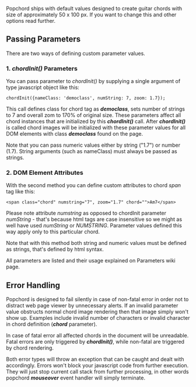 Popchord ships with default values designed to create guitar chords with size of approximately 50 x 100 px. If you want to change this and other options read further.

## Passing Parameters ##

There are two ways of defining custom parameter values.

### 1. **_chordInit()_** Parameters ###

You can pass parameter to _chordInit()_ by supplying a single argument of type javascript object like this:
```
chordInit({nameClass: 'democlass', numString: 7, zoom: 1.7});
```
This call defines class for chord tag as **_democlass_**, sets number of strings to 7 and overall zom to 170% of original size. These parameters affect all chord instances that are initialized by this **_chordInit()_** call. After **_chordInit()_** is called chord images will be initialized with these parameter values for all DOM elements with class **_democlass_** found on the page.

Note that you can pass numeric values either by string ("1.7") or number (1.7). String arguments (such as nameClass) must always be passed as strings.

### 2. DOM Element Attributes ###

With the second method you can define custom attributes to chord _span_ tag like this:
```
<span class="chord" numstring="7", zoom="1.7" chord="">Am7</span>
```
Please note attribute _numstring_ as opposed to chordInit parameter _numString_ - that's because html tags are case insensitive so we might as well have used _numString_ or _NUMSTRING_. Parameter values defined this way apply only to this particular chord.

Note that with this method both string and numeric values must be defined as strings, that's defined by html syntax.

All parameters are listed and their usage explained on Parameters wiki page.

## Error Handling ##

Popchord is designed to fail silently in case of non-fatal error in order not to distract web page viewer by unnecessary alerts. If an invalid parameter value obstructs normal chord image rendering then that image simply won't show up. Examples include invalid number of characters or invalid character in chord definition (**_chord_** parameter).

In case of fatal error all affected chords in the document will be unreadable. Fatal errors are only triggered by **_chordInit()_**, while non-fatal are triggered by chord rendering.

Both error types will throw an exception that can be caught and dealt with accordingly. Errors won't block your javascript code from further execution. They will just stop current call stack from further processing, in other words popchord **_mouseover_** event handler will simply terminate.